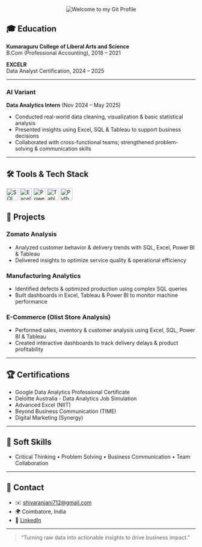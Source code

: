 
<p align="center">
  <img src="https://img.shields.io/badge/HEY_WELCOME_TO_MY_GIT_PROFILE-🎉_FEEL_FREE_TO_EXPLORE-blue?style=for-the-badge&logo=github" alt="Welcome to my Git Profile"/>
</p>

## 🎓 Education

**Kumaraguru College of Liberal Arts and Science**  
B.Com (Professional Accounting), 2018 – 2021  

**EXCELR**  
Data Analyst Certification, 2024 – 2025  

---

### AI Variant  
**Data Analytics Intern** (Nov 2024 – May 2025)  
- Conducted real-world data cleaning, visualization & basic statistical analysis  
- Presented insights using Excel, SQL & Tableau to support business decisions  
- Collaborated with cross-functional teams; strengthened problem-solving & communication skills  
---


## 🛠 Tools & Tech Stack

<img src="https://img.shields.io/badge/SQL-005CDB?style=flat&logo=mysql&logoColor=white" alt="SQL" height="32" />  
<img src="https://img.shields.io/badge/Excel-217346?style=flat&logo=microsoft-excel&logoColor=white" alt="Excel" height="32" />  
<img src="https://img.shields.io/badge/Power%20BI-F2C811?style=flat&logo=microsoft-power-bi&logoColor=black" alt="Power BI" height="32" />  
<img src="https://img.shields.io/badge/Tableau-E97627?style=flat&logo=tableau&logoColor=white" alt="Tableau" height="32" />  
<img src="https://img.shields.io/badge/Python-3776AB?style=flat&logo=python&logoColor=white" alt="Python" height="32" />



## 🚀 Projects

### Zomato Analysis  
- Analyzed customer behavior & delivery trends with SQL, Excel, Power BI & Tableau  
- Delivered insights to optimize service quality & operational efficiency  

### Manufacturing Analytics  
- Identified defects & optimized production using complex SQL queries  
- Built dashboards in Excel, Tableau & Power BI to monitor machine performance  

### E-Commerce (Olist Store Analysis)  
- Performed sales, inventory & customer analysis using Excel, SQL, Power BI & Tableau  
- Created interactive dashboards to track delivery delays & product profitability  

---

## 🏆 Certifications

- Google Data Analytics Professional Certificate
- Deloitte Australia - Data Analytics Job Simulation
- Advanced Excel (NIIT)  
- Beyond Business Communication (TIME)  
- Digital Marketing (Synergy)  

---

## 🤝 Soft Skills

- Critical Thinking  •  Problem Solving  •  Business Communication  •  Team Collaboration  

---
## 📇 Contact

- ✉️ [shivaranjani712@gmail.com](mailto:shivaranjani712@gmail.com)  
- 🌍 Coimbatore, India  
- 🔗 [LinkedIn](http://www.linkedin.com/in/shivaranjani-p-5672731a6)  

---


> “Turning raw data into actionable insights to drive business impact.”

